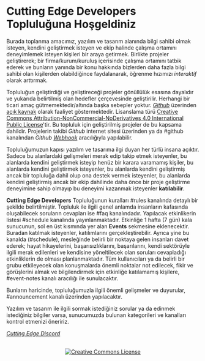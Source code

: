 # Cutting Edge Developers Topluluğuna Hoşgeldiniz

Burada toplanma amacımız, yazılım ve tasarım alanında bilgi sahibi olmak isteyen, kendini geliştirmek isteyen ve ekip halinde çalışma ortamını deneyimlemek isteyen kişileri bir araya getirmek. Birlikte projeler geliştirerek; bir firma/kurum/kuruluş içerisinde çalışma ortamını tatbik ederek ve bunların yanında bir konu hakkında bizlerden daha fazla bilgi sahibi olan kişilerden olabildiğince faydalanarak, öğrenme hızımızı _interaktif_ olarak arttırmak.

Topluluğun geliştirdiği ve geliştireceği projeler gönüllülük esasına dayalıdır ve yukarıda belirtilmiş olan hedefler çerçevesinde geliştirilir. Herhangi bir ticari amaç gütmemektedir/altında başka sebepler yoktur. [_Github_](https://www.github.com) üzerinden [açık kaynak](https://tr.wikipedia.org/wiki/A%C3%A7%C4%B1k_kaynak) olarak faaliyet göstermektedir. Lisanslama türü [Creative Commons Attribution-NonCommercial-NoDerivatives 4.0 International Public License](https://creativecommons.org/licenses/by-nc-nd/4.0/legalcode)'tir. Bu topluluk için geliştirilmiş projeler de bu kapsama dahildir. Projelerin takibi _Github_ internet sitesi üzerinden ya da #github kanalından _Github [Webhook](https://en.wikipedia.org/wiki/Webhook)_ aracılığıyla yapılabilir.

Topluluğumuzun kapısı yazılım ve tasarıma ilgi duyan her türlü insana açıktır. Sadece bu alanlardaki gelişmeleri merak edip takip etmek isteyenler, bu alanlarda kendini geliştirmek isteyip henüz bir karara varamamış kişiler, bu alanlarda kendini geliştirmek isteyenler, bu alanlarda kendini geliştirmiş ancak bir topluluğa dahil olup ona destek vermek isteyenler, bu alanlarda kendini geliştirmiş ancak bir ekip dahilinde daha önce bir proje geliştirme deneyimine sahip olmayıp bu deneyimi kazanmak isteyenler __katılabilir__.

__Cutting Edge Developers__ Topluluğunun kuralları #rules kanalında detaylı bir şekilde belirtilmiştir. Topluluk ile ilgili genel anlamda insanların kafasında oluşabilecek soruların cevapları ise #faq kanalındadır. Yapılacak etkinlikerin listesi #schedule kanalında yayınlanmaktadır. Etkinliğe 1 hafta (7 gün) kala sunucunun, sol en üst kısmında yer alan __Events__ sekmesine eklenecektir. Buradan katılmak isteyenler, katılımlarını gerçekleştirebilir. Ayrıca yine bu kanalda (#schedule), mesleğinde belirli bir noktaya gelen insanları davet ederek; hayat hikayelerini, başarısızlıklarını, başarılarını, kendi sektörüyle ilgili merak edilenleri ve kendisine yöneltilecek olan soruları cevapladığı etkinliklerin de olması planlanmaktadır. Tüm kullanıcıları ya da belirli bir grubu etkileyecek olan konuşmalarda önemli noktalar not edilecek, fikir ve görüşlerini almak ve bilgilendirmek için etkinliğe katılamamış kişilere, #event-notes kanalı aracılığı ile sunulacaktır.

Bunların haricinde, topluluğumuzla ilgili önemli gelişmeler ve duyurular, #announcement kanalı üzerinden yapılacaktır.

Yazılım ve tasarım ile ilgili sormak istediğiniz sorular ya da edinmek istediğiniz bilgiler varsa, sunucumuzda bulunan kategorileri ve kanalları kontrol etmenizi öneririz.

[_Cutting Edge Discord_](https://discord.gg/9mGCASx5U7)

<br />
<center><a rel="license" href="http://creativecommons.org/licenses/by-nc-nd/4.0/"><img alt="Creative Commons License" style="border-width:0" src="https://i.creativecommons.org/l/by-nc-nd/4.0/88x31.png" /></a></center>
